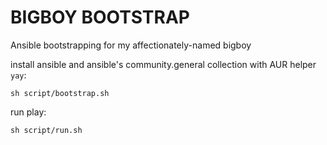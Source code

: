 # BIGBOY BOOTSTRAP
Ansible bootstrapping for my affectionately-named bigboy

install ansible and ansible's community.general collection with AUR helper `yay`:
```
sh script/bootstrap.sh
```

run play:
```
sh script/run.sh
```
